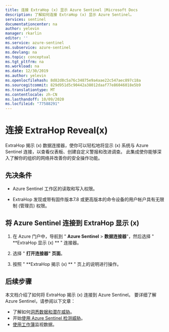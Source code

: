 ```yaml
---
title: 连接 ExtraHop (x) 显示 Azure Sentinel |Microsoft Docs
description: 了解如何连接 ExtraHop (x) 显示 Azure Sentinel。
services: sentinel
documentationcenter: na
author: yelevin
manager: rkarlin
editor: ''
ms.service: azure-sentinel
ms.subservice: azure-sentinel
ms.devlang: na
ms.topic: conceptual
ms.tgt_pltfrm: na
ms.workload: na
ms.date: 12/30/2019
ms.author: yelevin
ms.openlocfilehash: 8d82d8c5a76c34875e9a4aae22c547aec897c18a
ms.sourcegitcommit: 829d951d5c90442a38012daaf77e86046018e5b9
ms.translationtype: MT
ms.contentlocale: zh-CN
ms.lasthandoff: 10/09/2020
ms.locfileid: "77588291"
---
```

# <a name="connect-extrahop-revealx"></a>连接 ExtraHop Reveal(x)

ExtraHop 揭示 (x) 数据连接器，使你可以轻松地将显示 (x) 系统与 Azure Sentinel 连接，以查看仪表板、创建自定义警报和改进调查。 此集成使你能够深入了解你的组织的网络并改善你的安全操作功能。


## <a name="prerequisites"></a>先决条件

- Azure Sentinel 工作区的读取和写入权限。

- ExtraHop 发现或带有固件版本7.8 或更高版本的命令设备的用户帐户具有无限制 (管理员) 权限。

## <a name="connect-azure-sentinel-to-extrahop-revealx"></a>将 Azure Sentinel 连接到 ExtraHop 显示 (x) 

1. 在 Azure 门户中，导航到 " **Azure Sentinel**  >  **数据连接器**"，然后选择 " **ExtraHop 显示 (x) ** " 连接器。

2. 选择 " **打开连接器" 页面**。

3. 按照 " **ExtraHop 揭示 (x) ** " 页上的说明进行操作。

## <a name="next-steps"></a>后续步骤
本文档介绍了如何将 ExtraHop 揭示 (x) 连接到 Azure Sentinel。 要详细了解 Azure Sentinel，请参阅以下文章：
- 了解如何[洞悉数据和潜在威胁](quickstart-get-visibility.md)。
- 开始[使用 Azure Sentinel 检测威胁](tutorial-detect-threats-built-in.md)。
- [使用工作簿](tutorial-monitor-your-data.md)监视数据。


